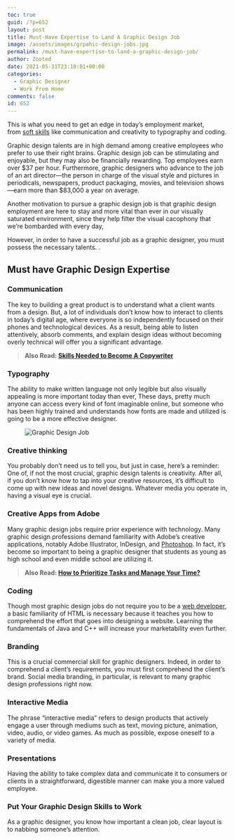 ```yaml
---
toc: true
guid: /?p=652
layout: post
title: Must-Have Expertise to Land A Graphic Design Job
image: /assets/images/grpahic-design-jobs.jpg
permalink: /must-have-expertise-to-land-a-graphic-design-job/
author: Zooted
date: 2021-05-31T23:10:01+00:00
categories:
  - Graphic Designer
  - Work From Home
comments: false
id: 652
---
```

This is what you need to get an edge in today&#8217;s employment market, from&nbsp;[soft skills](/category/soft-skills/)&nbsp;like communication and creativity to typography and coding.

Graphic design talents are in high demand among creative employees who prefer to use their right brains. Graphic design job can be stimulating and enjoyable, but they may also be financially rewarding. Top employees earn over $37 per hour. Furthermore, graphic designers who advance to the job of an art director—the person in charge of the visual style and pictures in periodicals, newspapers, product packaging, movies, and television shows—earn more than $83,000 a year on average.

Another motivation to pursue a graphic design job is that graphic design employment are here to stay and more vital than ever in our visually saturated environment, since they help filter the visual cacophony that we&#8217;re bombarded with every day,

However, in order to have a successful job as a graphic designer, you must possess the necessary talents. .

## **Must have Graphic Design Expertise** 

### **Communication** 

The key to building a great product is to understand what a client wants from a design. But, a lot of individuals don&#8217;t know how to interact to clients in today&#8217;s digital age, where everyone is so independently focused on their phones and technological devices. As a result, being able to listen attentively, absorb comments, and explain design ideas without becoming overly technical will offer you a significant advantage.

<blockquote class="wp-block-quote">
  <p>
    <strong>Also Read:&nbsp;<a href="/skills-needed-to-become-a-copywriter/">Skills Needed to Become A Copywriter</a></strong>
  </p>
</blockquote>

### **Typography**

The ability to make written language not only legible but also visually appealing is more important today than ever, These days, pretty much anyone can access every kind of font imaginable online, but someone who has been highly trained and understands how fonts are made and utilized is going to be a more effective designer.


<figure class="wp-block-image size-large">

<img loading="lazy" width="540" height="304" src="/wp-content/uploads/2021/05/Graphic-Design-Job.jpg" alt="Graphic Design Job" class="wp-image-653" srcset="/wp-content/uploads/2021/05/Graphic-Design-Job.jpg 540w, /wp-content/uploads/2021/05/Graphic-Design-Job-300x169.jpg 300w" sizes="(max-width: 540px) 100vw, 540px" /> </figure> 

### **Creative thinking** 

You probably don&#8217;t need us to tell you, but just in case, here&#8217;s a reminder: One of, if not the most crucial, graphic design talents is creativity. After all, if you don&#8217;t know how to tap into your creative resources, it&#8217;s difficult to come up with new ideas and novel designs. Whatever media you operate in, having a visual eye is crucial.

### **Creative Apps from Adobe** 

Many graphic design jobs require prior experience with technology. Many graphic design professions demand familiarity with Adobe&#8217;s creative applications, notably Adobe Illustrator, InDesign, and [Photoshop](https://www.adobe.com/products/photoshop.html). In fact, it&#8217;s become so important to being a graphic designer that students as young as high school and even middle school are utilizing it.

<blockquote class="wp-block-quote">
  <p>
    <strong>Also Read:&nbsp;<a href="/how-to-prioritize-tasks-and-manage-your-time/">How to Prioritize Tasks and Manage Your Time?</a></strong>
  </p>
</blockquote>

### **Coding** 
Though most graphic design jobs do not require you to be a&nbsp;[web developer](https://www.webdevpl.us), a basic familiarity of HTML is necessary because it teaches you how to comprehend the effort that goes into designing a website. Learning the fundamentals of Java and C++ will increase your marketability even further.

### **Branding** 

This is a crucial commercial skill for graphic designers. Indeed, in order to comprehend a client&#8217;s requirements, you must first comprehend the client&#8217;s brand. Social media branding, in particular, is relevant to many graphic design professions right now.

### **Interactive Media**

The phrase &#8220;interactive media&#8221; refers to design products that actively engage a user through mediums such as text, moving picture, animation, video, audio, or video games. As much as possible, expose oneself to a variety of media.

### **Presentations** 

Having the ability to take complex data and communicate it to consumers or clients in a straightforward, digestible manner can make you a more valued employee.



### **Put Your Graphic Design Skills to Work**  

As a graphic designer, you know how important a clean job, clear layout is to nabbing someone&#8217;s attention.

